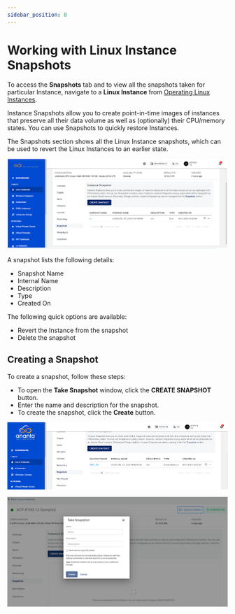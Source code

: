 ```yaml
---
sidebar_position: 8
---
```

# Working with Linux Instance Snapshots

To access the **Snapshots** tab and to view all the snapshots taken for particular Instance, navigate to a **Linux Instance** from [Operating Linux Instances](AboutLinuxInstances.md).

Instance Snapshots allow you to create point-in-time images of instances that preserve all their data volume as well as (optionally) their CPU/memory states. You can use Snapshots to quickly restore Instances.

The Snapshots section shows all the Linux Instance snapshots, which can be used to revert the Linux Instances to an earlier state.

![Linux Instance Snapshots](img/Snapshots.png)

A snapshot lists the following details:

- Snapshot Name
- Internal Name
- Description
- Type
- Created On

The following quick options are available:
- Revert the Instance from the snapshot
- Delete the snapshot
## Creating a Snapshot
To create a snapshot, follow these steps:
- To open the **Take Snapshot** window, click the **CREATE SNAPSHOT** button.
- Enter the name and description for the snapshot.
- To create the snapshot, click the **Create** button.

![Linux Instance Snapshots](img/Snapshots2.png)

![Take Snapshot](img/TakeSnapshot.png)
